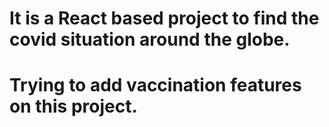 # It is a React based project to find the covid situation around the globe.

# Trying to add vaccination features on this project.

